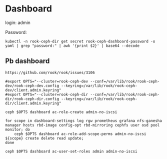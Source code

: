 
# Dashboard

login: admin

Password:

    kubectl -n rook-ceph-dir get secret rook-ceph-dashboard-password -o yaml | grep "password:" | awk '{print $2}' | base64 --decode

## Pb dashboard

    https://github.com/rook/rook/issues/3106
    
    #export OPTS="--cluster=rook-ceph-dev --conf=/var/lib/rook/rook-ceph-dev/rook-ceph-dev.config --keyring=/var/lib/rook/rook-ceph-dev/client.admin.keyring"
    #export OPTS="--cluster=rook-ceph-dir --conf=/var/lib/rook/rook-ceph-dir/rook-ceph-dir.config --keyring=/var/lib/rook/rook-ceph-dir/client.admin.keyring"
    
    ceph $OPTS dashboard ac-role-create admin-no-iscsi

    for scope in dashboard-settings log rgw prometheus grafana nfs-ganesha manager hosts rbd-image config-opt rbd-mirroring cephfs user osd pool monitor; do
        ceph $OPTS dashboard ac-role-add-scope-perms admin-no-iscsi ${scope} create delete read update;
    done

    ceph $OPTS dashboard ac-user-set-roles admin admin-no-iscsi
    	    
